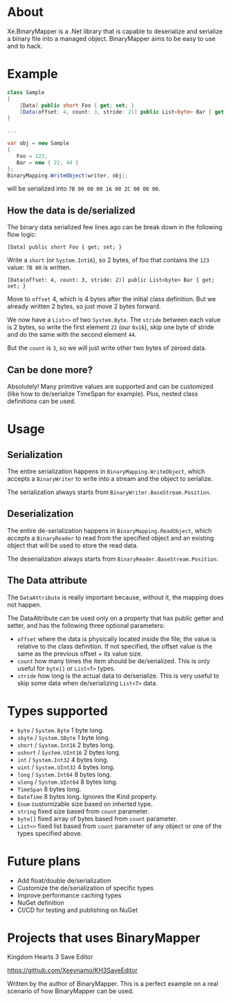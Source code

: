 # About

Xe.BinaryMapper is a .Net library that is capable to deserialize and serialize a binary file into a managed object. BinaryMapper aims to be easy to use and to hack.

# Example

 ```csharp
 class Sample
 {
     [Data] public short Foo { get; set; }
     [Data(offset: 4, count: 3, stride: 2)] public List<byte> Bar { get; set; }
 }

 ...

var obj = new Sample
{
    Foo = 123,
    Bar = new { 22, 44 }
};
BinaryMapping.WriteObject(writer, obj);
```
will be serialized into `7B 00 00 00 16 00 2C 00 00 00`.

## How the data is de/serialized
The binary data serialized few lines ago can be break down in the following flow logic:

`[Data] public short Foo { get; set; }`

Write a `short` (or `System.Int16`), so 2 bytes, of foo that contains the `123` value: `7B 00` is written.

`[Data(offset: 4, count: 3, stride: 2)] public List<byte> Bar { get; set; }`

Move to `offset` 4, which is 4 bytes after the initial class definition. But we already written 2 bytes, so just move 2 bytes forward.

We now have a `List<>` of two `System.Byte`. The `stride` between each value is 2 bytes, so write the first element `22` (our `0x16`), skip one byte of stride and do the same with the second element `44`.

But the `count` is `3`, so we will just write other two bytes of zeroed data.

## Can be done more?

Absolutely! Many primitive values are supported and can be customized (like how to de/serialize TimeSpan for example). Plus, nested class definitions can be used.

# Usage

## Serialization

The entire serialization happens in `BinaryMapping.WriteObject`, which accepts a `BinaryWriter` to write into a stream and the object to serialize.

The serialization always starts from `BinaryWriter.BaseStream.Position`.

## Deserialization

The entire de-serialization happens in `BinaryMapping.ReadObject`, which accepts a `BinaryReader` to read from the specified object and an existing object that will be used to store the read data.

The deserialization always starts from `BinaryReader.BaseStream.Position`.

## The Data attribute

The `DataAttribute` is really important because, without it, the mapping does not happen.

The DataAttribute can be used only on a property that has public getter and setter, and has the following three optional parameters:

* `offset` where the data is physically located inside the file; the value is relative to the class definition. If not specified, the offset value is the same as the previous offset + its value size.
* `count` how many times the item should be de/serialized. This is only useful for `byte[]` or `List<T>` types.
* `stride` how long is the actual data to de/serialize. This is very useful to skip some data when de/serializing `List<T>` data.

# Types supported

* `byte` / `System.Byte` 1 byte long.
* `sbyte` / `System.SByte` 1 byte long.
* `short` / `System.Int16` 2 bytes long.
* `ushort` / `System.UInt16` 2 bytes long.
* `int` / `System.Int32` 4 bytes long.
* `uint` / `System.UInt32` 4 bytes long.
* `long` / `System.Int64` 8 bytes long.
* `ulong` / `System.UInt64` 8 bytes long.
* `TimeSpan` 8 bytes long.
* `DateTime` 8 bytes long. Ignores the Kind property.
* `Enum` customizable size based on inherted type.
* `string` fixed size based from `count` parameter.
* `byte[]` fixed array of bytes based from `count` parameter.
* `List<>` fixed list based from `count` parameter of any object or one of the types specified above.

# Future plans

* Add float/double de/serialization
* Customize the de/serialization of specific types
* Improve performance caching types
* NuGet definition
* CI/CD for testing and publishing on NuGet

# Projects that uses BinaryMapper

Kingdom Hearts 3 Save Editor 

https://github.com/Xeeynamo/KH3SaveEditor

Written by the author of BinaryMapper. This is a perfect example on a real scenario of how BinaryMapper can be used.